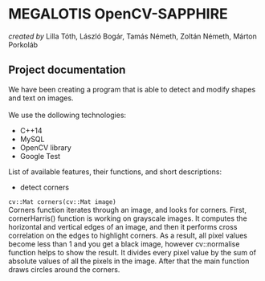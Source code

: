 **MEGALOTIS OpenCV-SAPPHIRE**
======
_created by_ Lilla Tóth, László Bogár, Tamás Németh, Zoltán Németh, Márton Porkoláb

## **Project documentation**

We have been creating a program that is able to detect and modify shapes and text on images.<br/> <br/>
We use the dollowing technologies:
* C++14
* MySQL
* OpenCV library
* Google Test<br/>

List of available features, their functions, and short descriptions:

- detect corners

`cv::Mat corners(cv::Mat image)`<br/>
Corners function iterates through an image, and looks for corners. First, cornerHarris() function is working on grayscale images. It computes the horizontal and vertical edges of an image, and then it performs cross correlation on the edges to highlight corners. As a result, all pixel values become less than 1 and you get a black image, however cv::normalise function helps to show the result. It divides every pixel value by the sum of absolute values of all the pixels in the image. After that the main function draws circles around the corners.  <br/>

